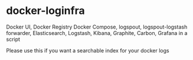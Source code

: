 # docker-loginfra
Docker UI, Docker Registry Docker Compose, logspout, logspout-logstash forwarder, Elasticsearch, Logstash, Kibana, Graphite, Carbon, Grafana in a script

Please use this if you want a searchable index for your docker logs